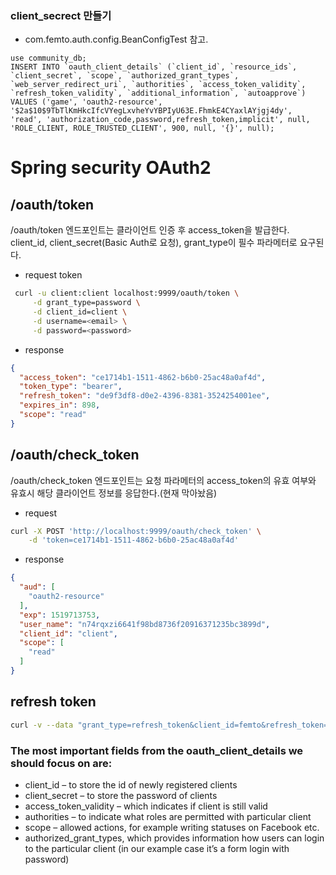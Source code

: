 

### client_secrect 만들기

- com.femto.auth.config.BeanConfigTest 참고.

```mysql
use community_db;
INSERT INTO `oauth_client_details` (`client_id`, `resource_ids`, `client_secret`, `scope`, `authorized_grant_types`, `web_server_redirect_uri`, `authorities`, `access_token_validity`, `refresh_token_validity`, `additional_information`, `autoapprove`)
VALUES ('game', 'oauth2-resource', '$2a$10$9TbTlKmHkcIfcVYegLxvheYvYBPIyU63E.FhmkE4CYaxlAYjgj4dy', 'read', 'authorization_code,password,refresh_token,implicit', null, 'ROLE_CLIENT, ROLE_TRUSTED_CLIENT', 900, null, '{}', null);

```



# Spring security OAuth2


## /oauth/token

/oauth/token 엔드포인트는 클라이언트 인증 후 access_token을 발급한다. client_id, client_secret(Basic Auth로 요청), grant_type이 필수 파라메터로 요구된다.

- request token
```bash
 curl -u client:client localhost:9999/oauth/token \
     -d grant_type=password \
     -d client_id=client \
     -d username=<email> \
     -d password=<password>
```
     
- response
```json
{
  "access_token": "ce1714b1-1511-4862-b6b0-25ac48a0af4d",
  "token_type": "bearer",
  "refresh_token": "de9f3df8-d0e2-4396-8381-3524254001ee",
  "expires_in": 898,
  "scope": "read"
}
```

## /oauth/check_token


/oauth/check_token 엔드포인트는 요청 파라메터의 access_token의 유효 여부와 유효시 해당 클라이언트 정보를 응답한다.(현재 막아놨음)

- request

```bash
curl -X POST 'http://localhost:9999/oauth/check_token' \
    -d 'token=ce1714b1-1511-4862-b6b0-25ac48a0af4d'
```

- response

```json
{
  "aud": [
    "oauth2-resource"
  ],
  "exp": 1519713753,
  "user_name": "n74rqxzi6641f98bd8736f20916371235bc3899d",
  "client_id": "client",
  "scope": [
    "read"
  ]
}
```


## refresh token

```bash
curl -v --data "grant_type=refresh_token&client_id=femto&refresh_token=ea89554f-0c28-4eeb-a790-a0bdc593958f" http://192.168.222.45:9999/oauth/token
```


### The most important fields from the oauth_client_details we should focus on are:

- client_id – to store the id of newly registered clients
- client_secret – to store the password of clients
- access_token_validity – which indicates if client is still valid
- authorities – to indicate what roles are permitted with particular client
- scope – allowed actions, for example writing statuses on Facebook etc.
- authorized_grant_types, which provides information how users can login to the particular client (in our example case it’s a form login with password)

